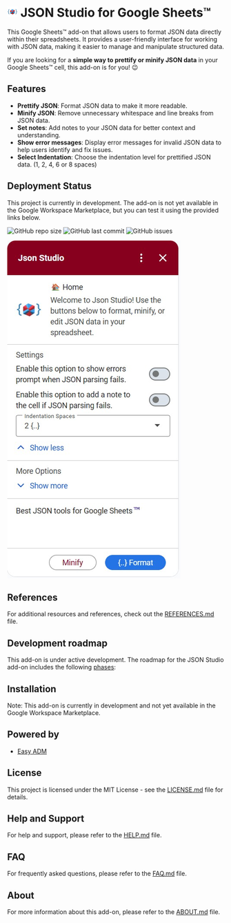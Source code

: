 # ![Logo](https://raw.githubusercontent.com/ilanlal/ss-json-editor/main/assets/logo24.png) JSON Studio for Google Sheets™️

This Google Sheets™️ add-on that allows users to format JSON data directly within their spreadsheets. It provides a user-friendly interface for working with JSON data, making it easier to manage and manipulate structured data.

If you are looking for a **simple way to prettify or minify JSON data** in your Google Sheets™️ cell, this add-on is for you! 😉

## Features

- **Prettify JSON**: Format JSON data to make it more readable.
- **Minify JSON**: Remove unnecessary whitespace and line breaks from JSON data.
- **Set notes**: Add notes to your JSON data for better context and understanding.
- **Show error messages**: Display error messages for invalid JSON data to help users identify and fix issues.
- **Select Indentation**: Choose the indentation level for prettified JSON data. (1, 2, 4, 6 or 8 spaces)

## Deployment Status

This project is currently in development. The add-on is not yet available in the Google Workspace Marketplace, but you can test it using the provided links below.

![GitHub repo size](https://img.shields.io/github/repo-size/ilanlal/ss-json-editor)
![GitHub last commit](https://img.shields.io/github/last-commit/ilanlal/ss-json-editor)
![GitHub issues](https://img.shields.io/github/issues/ilanlal/ss-json-editor)

![Screenshot](https://raw.githubusercontent.com/ilanlal/ss-json-editor/main/assets/sketch001.jpg)

## References

For additional resources and references, check out the [REFERENCES.md](docs/REFERENCES.md) file.

## Development roadmap

This add-on is under active development. The roadmap for the JSON Studio add-on includes the following [phases](docs/ROADMAP.md):

## Installation

Note: This add-on is currently in development and not yet available in the Google Workspace Marketplace.

## Powered by

- [Easy ADM](https://www.easyadm.com/)

## License

This project is licensed under the MIT License - see the [LICENSE.md](docs/LICENSE.md) file for details.

## Help and Support

For help and support, please refer to the [HELP.md](docs/HELP.md) file.

## FAQ

For frequently asked questions, please refer to the [FAQ.md](docs/FAQ.md) file.

## About

For more information about this add-on, please refer to the [ABOUT.md](docs/ABOUT.md) file.
